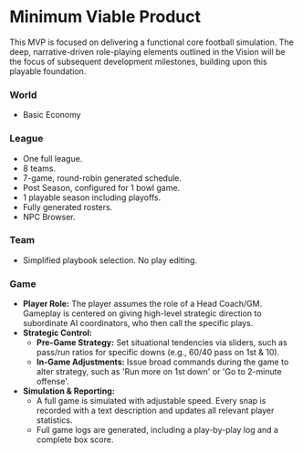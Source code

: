 # Minimum Viable Product

This MVP is focused on delivering a functional core football simulation. The deep, narrative-driven role-playing elements outlined in the Vision will be the focus of subsequent development milestones, building upon this playable foundation.

### World

- Basic Economy

### League

- One full league.
- 8 teams.
- 7-game, round-robin generated schedule.
- Post Season, configured for 1 bowl game.
- 1 playable season including playoffs.
- Fully generated rosters.
- NPC Browser.

### Team

- Simplified playbook selection. No play editing.

### Game

- **Player Role:** The player assumes the role of a Head Coach/GM. Gameplay is centered on giving high-level strategic direction to subordinate AI coordinators, who then call the specific plays.
- **Strategic Control:**
    - **Pre-Game Strategy:** Set situational tendencies via sliders, such as pass/run ratios for specific downs (e.g., 60/40 pass on 1st & 10).
    - **In-Game Adjustments:** Issue broad commands during the game to alter strategy, such as 'Run more on 1st down' or 'Go to 2-minute offense'.
- **Simulation & Reporting:**
    - A full game is simulated with adjustable speed. Every snap is recorded with a text description and updates all relevant player statistics.
    - Full game logs are generated, including a play-by-play log and a complete box score.
